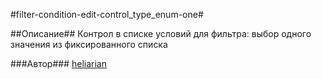 #filter-condition-edit-control_type_enum-one#

##Описание##
Контрол в списке условий для фильтра: выбор одного значения из фиксированного списка


###Автор###
[heliarian ](https://staff.yandex-team.ru/heliarian )
